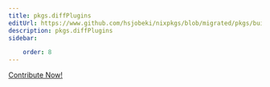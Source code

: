 ```yaml
---
title: pkgs.diffPlugins
editUrl: https://www.github.com/hsjobeki/nixpkgs/blob/migrated/pkgs/build-support/plugins.nix#L13C17
description: pkgs.diffPlugins
sidebar:

    order: 8
---
```


<a href="https://www.github.com/hsjobeki/nixpkgs/blob/migrated/pkgs/build-support/plugins.nix#L13C17">Contribute Now!</a>




